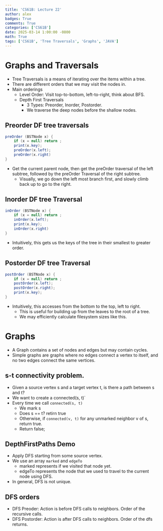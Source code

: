 ```yaml
---
title: 'CS61B: Lecture 22'
author: alex
badges: True
comments: True
categories: ['CS61B']
date: 2025-03-14 1:00:00 -0800
math: True
tags: ['CS61B', 'Tree Traversals', 'Graphs', 'JAVA']
---
```


#  Graphs and Traversals
- Tree Traversals is a means of iterating over the items within a tree.
- There are different orders that we may visit the nodes in.
- Main orderings
    - Level Order: Visit top-to-bottom, left-to-right, think about BFS.
    - Depth First Traversals
        - 3 Types: Preorder, Inorder, Postorder.
        - We traverse the deep nodes before the shallow nodes.

## Preorder DF tree traversals


```java
preOrder (BSTNode x) {
    if (x = null) return ;
    print(x.key);
    preOrder(x.left);
    preOrder(x.right)
}
```

- Get the current parent node, then get the preOrder traversal of the left subtree, followed by the preOrder Traversal of the right subtree.
    - Visually, we go down the left most branch first, and slowly climb back up to go to the right.

## Inorder DF tree Traversal


```java
inOrder (BSTNode x) {
    if (x = null) return ;
    inOrder(x.left);
    print(x.key);
    inOrder(x.right)
}
```

- Intuitively, this gets us the keys of the tree in their smallest to greater order.

## Postorder DF tree Traversal


```java
postOrder (BSTNode x) {
    if (x = null) return ;
    postOrder(x.left);
    postOrder(x.right);
    print(x.key);
}
```

- Intuitively, this accesses from the bottom to the top, left to right.
    - This is useful for building up from the leaves to the root of a tree.
    - We may efficiently calculate filesystem sizes like this.
# Graphs
- A Graph contains a set of nodes and edges but may contain cycles.
- Simple graphs are graphs where no edges connect a vertex to itself, and no two edges connect the same vertices.

## s-t connectivity problem.
- Given a source vertex s and a target vertex t, is there a path between s and t?
- We want to create a connected(s, t)`
- Every time we call `connected(s, t)`
    - We mark s
    - Does s == t? retirn true
    - Otherwise, if `connected(v, t)` for any unmarked neighbor v of s, return true.
    - Return false;

## DepthFirstPaths Demo
- Apply DFS starting from some source vertex.
- We use an array `marked` and `edgeTo`
    - marked represents if we visited that node yet.
    - edgeTo represents the node that we used to travel to the current node using DFS.
- In general, DFS is not unique.

## DFS orders
- DFS Preoder: Action is before DFS calls to neighbors. Order of the recursive calls.
- DFS Postorder: Action is after DFS calls to neighbors. Order of the dfs returns.
